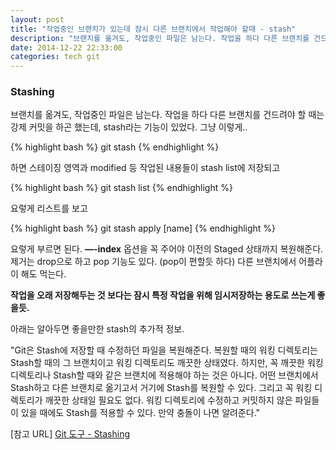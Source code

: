 ```yaml
---
layout: post
title: "작업중인 브랜치가 있는데 잠시 다른 브랜치에서 작업해야 할때 - stash"
description: "브랜치를 옮겨도, 작업중인 파일은 남는다. 작업을 하다 다른 브랜치를 건드려야 할 때는 강제 커밋을 하곤 했는데, stash라는 기능이 있었다."
date: 2014-12-22 22:33:00
categories: tech git
---
```

### Stashing
브랜치를 옮겨도, 작업중인 파일은 남는다. 작업을 하다 다른 브랜치를 건드려야 할 때는 강제 커밋을 하곤 했는데, stash라는 기능이 있었다. 그냥 이렇게..

{% highlight bash %}
git stash
{% endhighlight %}

하면 스테이징 영역과 modified 등 작업된 내용들이 stash list에 저장되고

{% highlight bash %}
git stash list
{% endhighlight %}

요렇게 리스트를 보고 

{% highlight bash %}
git stash apply [name]
{% endhighlight %}

요렇게 부르면 된다. **—-index** 옵션을 꼭 주어야 이전의 Staged 상태까지 복원해준다.
제거는 drop으로 하고 pop 기능도 있다. (pop이 편할듯 하다) 다른 브랜치에서 어플라이 해도 먹는다.

**작업을 오래 저장해두는 것 보다는 잠시 특정 작업을 위해 임시저장하는 용도로 쓰는게 좋을듯.**

아래는 알아두면 좋을만한 stash의 추가적 정보.

"Git은 Stash에 저장할 때 수정하던 파일을 복원해준다. 복원할 때의 워킹 디렉토리는 Stash할 때의 그 브랜치이고 워킹 디렉토리도 깨끗한 상태였다. 하지만, 꼭 깨끗한 워킹 디렉토리나 Stash할 때와 같은 브랜치에 적용해야 하는 것은 아니다. 어떤 브랜치에서 Stash하고 다른 브랜치로 옮기고서 거기에 Stash를 복원할 수 있다. 그리고 꼭 워킹 디렉토리가 깨끗한 상태일 필요도 없다. 워킹 디렉토리에 수정하고 커밋하지 않은 파일들이 있을 때에도 Stash를 적용할 수 있다. 만약 충돌이 나면 알려준다."

[참고 URL] [Git 도구 - Stashing](http://git-scm.com/book/ko/Git-%EB%8F%84%EA%B5%AC-Stashing)